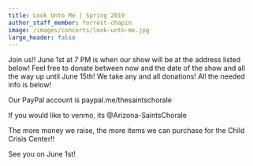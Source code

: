```yaml
---
title: Look Unto Me | Spring 2019
author_staff_member: forrest-chapin
image: /images/concerts/look-unto-me.jpg
large_header: false
---
```


Join us!! June 1st at 7 PM is when our show will be at the address listed below! Feel free to donate between now and the date of the show and all the way up until June 15th! We take any and all donations! All the needed info is below!

Our PayPal account is paypal.me/thesaintschorale

If you would like to venmo, its @Arizona-SaintsChorale

The more money we raise, the more items we can purchase for the Child Crisis Center!!

See you on June 1st!